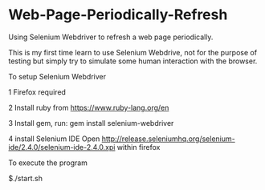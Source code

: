 Web-Page-Periodically-Refresh
=============================

Using Selenium Webdriver to refresh a web page periodically.

This is my first time learn to use Selenium Webdrive, not for the purpose of testing but simply try to simulate some human interaction with the browser.

To setup Selenium Webdriver

1 Firefox required

2 Install ruby from https://www.ruby-lang.org/en

3 Install gem, run:
  gem install selenium-webdriver

4 install Selenium IDE
  Open http://release.seleniumhq.org/selenium-ide/2.4.0/selenium-ide-2.4.0.xpi within firefox

To execute the program

$./start.sh
